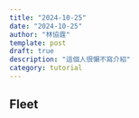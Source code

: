 ```yaml
---
title: "2024-10-25"
date: "2024-10-25"
author: "林協霆"
template: post
draft: true
description: "這個人很懶不寫介紹"
category: tutorial
---
```



## Fleet
